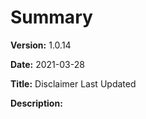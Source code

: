 # Summary

**Version:** 1.0.14

**Date:** 2021-03-28

**Title:** Disclaimer Last Updated

**Description:**

